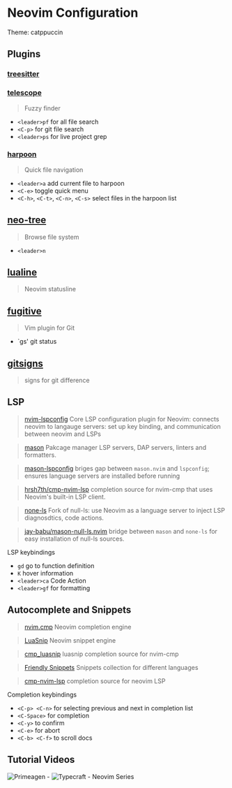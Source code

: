 # Neovim Configuration

Theme: catppuccin

## Plugins

### [treesitter](https://github.com/nvim-treesitter/nvim-treesitter)

### [telescope](https://github.com/nvim-telescope/telescope.nvim)

> Fuzzy finder

- `<leader>pf` for all file search
- `<C-p>` for git file search
- `<leader>ps` for live project grep

### [harpoon](https://github.com/ThePrimeagen/harpoon/tree/harpoon2)

> Quick file navigation

- `<leader>a` add current file to harpoon
- `<C-e>` toggle quick menu
- `<C-h>`, `<C-t>`, `<C-n>`, `<C-s>` select files in the harpoon list

## [neo-tree](https://github.com/nvim-neo-tree/neo-tree.nvim)

> Browse file system

- `<leader>n`

## [lualine](https://github.com/nvim-lualine/lualine.nvim)

> Neovim statusline

## [fugitive](https://github.com/tpope/vim-fugitive)

> Vim plugin for Git

- `<leader>gs' git status

## [gitsigns](https://github.com/lewis6991/gitsigns.nvim)

> signs for git difference

## LSP

> [nvim-lspconfig](williamboman/mason-lspconfig.nvim) Core LSP configuration plugin for Neovim: connects neovim to langauge servers: set up key binding, and communication between neovim and LSPs

> [mason](williamboman/mason.nvim) Pakcage manager LSP servers, DAP servers, linters and formatters.

> [mason-lspconfig](williamboman/mason-lspconfig.nvim) briges gap between `mason.nvim` and `lspconfig`; ensures language servers are installed before running

> [hrsh7th/cmp-nvim-lsp](hrsh7th/cmp-nvim-lsp) completion source for nvim-cmp that uses Neovim's built-in LSP client.

> [none-ls](nvimtools/none-ls.nvim) Fork of null-ls: use Neovim as a language server to inject LSP diagnosdtics, code actions.

> [jay-babu/mason-null-ls.nvim](jay-babu/mason-null-ls.nvim) bridge between `mason` and `none-ls` for easy installation of null-ls sources.

LSP keybindings

- `gd` go to function definition
- `K` hover information
- `<leader>ca` Code Action
- `<leader>gf` for formatting

## Autocomplete and Snippets

> [nvim.cmp](https://github.com/hrsh7th/nvim-cmp) Neovim completion engine

> [LuaSnip](https://github.com/L3MON4D3/LuaSnip) Neovim snippet engine

> [cmp_luasnip](https://github.com/saadparwaiz1/cmp_luasnip) luasnip completion source for nvim-cmp

> [Friendly Snippets](https://github.com/rafamadriz/friendly-snippets) Snippets collection for different languages

> [cmp-nvim-lsp](https://github.com/sar/cmp-lsp.nvim) completion source for neovim LSP

Completion keybindings

- `<C-p> <C-n>` for selecting previous and next in completion list
- `<C-Space>` for completion
- `<C-y>` to confirm
- `<C-e>` for abort
- `<C-b> <C-f>` to scroll docs

## Tutorial Videos

![Primeagen - ](https://www.youtube.com/watch?v=w7i4amO_zaE&t)
![Typecraft - Neovim Series]()
